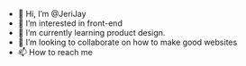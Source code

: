 - 👋 Hi, I’m @JeriJay
- 👀 I’m interested in front-end
- 🌱 I’m currently learning product design.
- 💞️ I’m looking to collaborate on how to make good websites 
- 📫 How to reach me 

<!---
JeriJay/JeriJay is a ✨ special ✨ repository because its `README.md` (this file) appears on your GitHub profile.
You can click the Preview link to take a look at your changes.
--->
